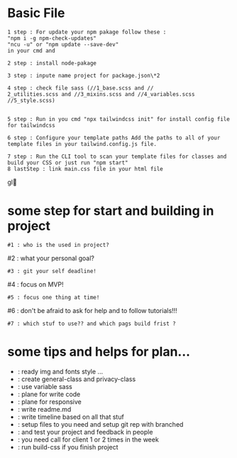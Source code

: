 # Basic File

```
1 step : For update your npm pakage follow these :
"npm i -g npm-check-updates"
"ncu -u" or "npm update --save-dev"
in your cmd and

2 step : install node-pakage

3 step : inpute name project for package.json\*2

4 step : check file sass (//1_base.scss and //
2_utilities.scss and //3_mixins.scss and //4_variables.scss //5_style.scss)


5 step : Run in you cmd "npx tailwindcss init" for install config file for tailwindcss

6 step : Configure your template paths Add the paths to all of your template files in your tailwind.config.js file.

7 step : Run the CLI tool to scan your template files for classes and build your CSS or just run "npm start"
8 lastStep : link main.css file in your html file

```

gl💪

# some step for start and building in project

```
#1 : who is the used in project?
```

#2 : what your personal goal?

```
#3 : git your self deadline!
```

#4 : focus on MVP!

```
#5 : focus one thing at time!
```

#6 : don't be afraid to ask for help and to follow tutorials!!!

```
#7 : which stuf to use?? and which pags build frist ?
```

# some tips and helps for plan...

- : ready img and fonts style ...
- : create general-class and privacy-class
- : use variable sass
- : plane for write code
- : plane for responsive
- : write readme.md
- : write timeline based on all that stuf
- : setup files to you need and setup git rep with branched
- : and test your project and feedback in people
- : you need call for client 1 or 2 times in the week
- : run build-css if you finish project
